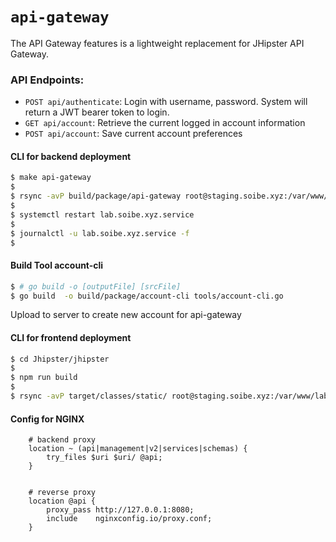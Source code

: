 # `api-gateway`

The API Gateway features is a lightweight replacement for JHipster API Gateway.

### API Endpoints:

- `POST api/authenticate`: Login with username, password. System will return a JWT bearer token to login.
- `GET api/account`: Retrieve the current logged in account information
- `POST api/account`: Save current account preferences


#### CLI for backend deployment


```bash
$ make api-gateway
$ 
$ rsync -avP build/package/api-gateway root@staging.soibe.xyz:/var/www/lab.soibe.xyz/apps/
$ 
$ systemctl restart lab.soibe.xyz.service
$ 
$ journalctl -u lab.soibe.xyz.service -f
$ 
```

#### Build Tool account-cli


```bash
$ # go build -o [outputFile] [srcFile]
$ go build  -o build/package/account-cli tools/account-cli.go
```

Upload to server to create new account for api-gateway


#### CLI for frontend deployment

```bash
$ cd Jhipster/jhipster
$ 
$ npm run build
$ 
$ rsync -avP target/classes/static/ root@staging.soibe.xyz:/var/www/lab.soibe.xyz/public/
```

#### Config for NGINX


```
 	# backend proxy
    location ~ (api|management|v2|services|schemas) {
        try_files $uri $uri/ @api;
    }


    # reverse proxy
    location @api {
        proxy_pass http://127.0.0.1:8080;
        include    nginxconfig.io/proxy.conf;
    }
```
